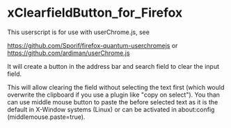 # xClearfieldButton_for_Firefox

This userscript is for use with userChrome.js, see 

https://github.com/Sporif/firefox-quantum-userchromejs
or
https://github.com/ardiman/userChrome.js

It will create a button in the address bar and search field to clear the input field. 

This will allow clearing the field without selecting the text first (which would overwrite the clipboard if you use a plugin like 
"copy on select"). You than can use middle mouse button to paste the before selected text as it is the default in X-Window systems (Linux)
or can be activated in about:config (middlemouse.paste=true).
